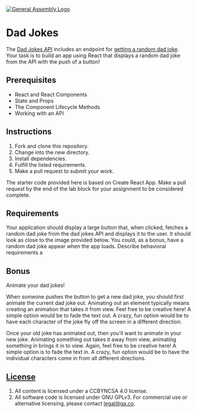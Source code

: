 [![General Assembly Logo](https://camo.githubusercontent.com/1a91b05b8f4d44b5bbfb83abac2b0996d8e26c92/687474703a2f2f692e696d6775722e636f6d2f6b6538555354712e706e67)](https://generalassemb.ly/education/web-development-immersive)

# Dad Jokes

The [Dad Jokes API](https://icanhazdadjoke.com/api) includes an endpoint for [getting a random dad joke](https://icanhazdadjoke.com/api#fetch-a-random-dad-joke). Your task is to build an app using React that displays a random dad joke from the API with the push of a button!

## Prerequisites

-   React and React Components
-   State and Props
-   The Component Lifecycle Methods
-   Working with an API

## Instructions

1.  Fork and clone this repository.
1.  Change into the new directory.
1.  Install dependencies.
1.  Fulfill the listed requirements.
1.  Make a pull request to submit your work.

The starter code provided here is based on Create React App. Make a pull request by the end of the lab block for your assignment to be considered complete.

## Requirements

Your application should display a large button that, when clicked, fetches a random dad joke from the dad jokes API and displays it to the user. It should look as close to the image provided below. You could, as a bonus, have a random dad joke appear when the app loads.
Describe behavioral requirements a

## Bonus

Animate your dad jokes!

When someone pushes the button to get a new dad joke, you should first animate the current dad joke out. Animating out an element typically means creating an animation that takes it from view. Feel free to be creative here! A simple option would be to fade the text out. A crazy, fun option would be to have each character of the joke fly off the screen in a different direction.

Once your old joke has animated out, then you'll want to animate in your new joke. Animating something out takes it away from view, animating something in brings it in to view. Again, feel free to be creative here! A simple option is to fade the text in. A crazy, fun option would be to have the individual characters come in from all different directions.

## [License](LICENSE)

1.  All content is licensed under a CC­BY­NC­SA 4.0 license.
1.  All software code is licensed under GNU GPLv3. For commercial use or
    alternative licensing, please contact legal@ga.co.
